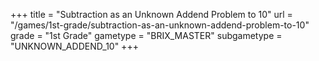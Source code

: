 +++
title = "Subtraction as an Unknown Addend Problem to 10"
url = "/games/1st-grade/subtraction-as-an-unknown-addend-problem-to-10"
grade = "1st Grade"
gametype = "BRIX_MASTER"
subgametype = "UNKNOWN_ADDEND_10"
+++